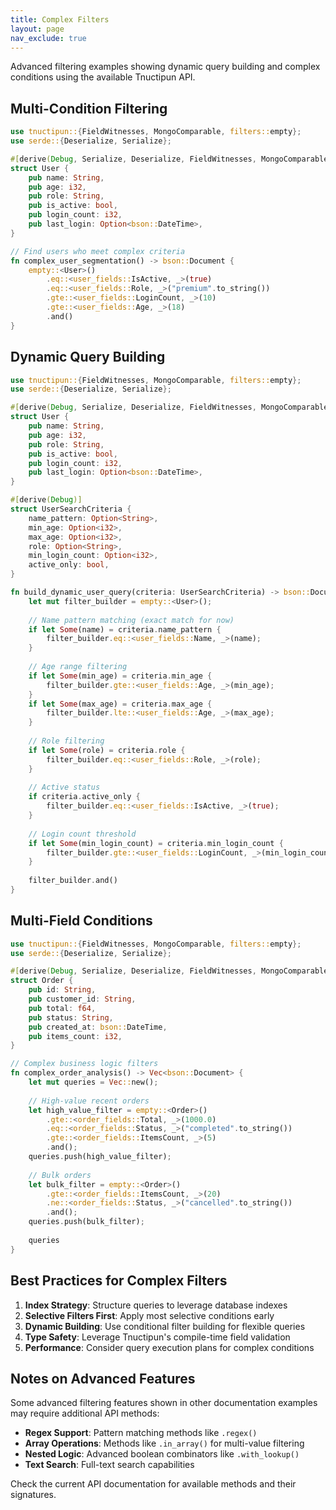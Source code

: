 ```yaml
---
title: Complex Filters
layout: page
nav_exclude: true
---
```


Advanced filtering examples showing dynamic query building and complex conditions using the available Tnuctipun API.

## Multi-Condition Filtering

```rust
use tnuctipun::{FieldWitnesses, MongoComparable, filters::empty};
use serde::{Deserialize, Serialize};

#[derive(Debug, Serialize, Deserialize, FieldWitnesses, MongoComparable)]
struct User {
    pub name: String,
    pub age: i32,
    pub role: String,
    pub is_active: bool,
    pub login_count: i32,
    pub last_login: Option<bson::DateTime>,
}

// Find users who meet complex criteria
fn complex_user_segmentation() -> bson::Document {
    empty::<User>()
        .eq::<user_fields::IsActive, _>(true)
        .eq::<user_fields::Role, _>("premium".to_string())
        .gte::<user_fields::LoginCount, _>(10)
        .gte::<user_fields::Age, _>(18)
        .and()
}
```

## Dynamic Query Building

```rust
use tnuctipun::{FieldWitnesses, MongoComparable, filters::empty};
use serde::{Deserialize, Serialize};

#[derive(Debug, Serialize, Deserialize, FieldWitnesses, MongoComparable)]
struct User {
    pub name: String,
    pub age: i32,
    pub role: String,
    pub is_active: bool,
    pub login_count: i32,
    pub last_login: Option<bson::DateTime>,
}

#[derive(Debug)]
struct UserSearchCriteria {
    name_pattern: Option<String>,
    min_age: Option<i32>,
    max_age: Option<i32>,
    role: Option<String>,
    min_login_count: Option<i32>,
    active_only: bool,
}

fn build_dynamic_user_query(criteria: UserSearchCriteria) -> bson::Document {
    let mut filter_builder = empty::<User>();
    
    // Name pattern matching (exact match for now)
    if let Some(name) = criteria.name_pattern {
        filter_builder.eq::<user_fields::Name, _>(name);
    }
    
    // Age range filtering
    if let Some(min_age) = criteria.min_age {
        filter_builder.gte::<user_fields::Age, _>(min_age);
    }
    if let Some(max_age) = criteria.max_age {
        filter_builder.lte::<user_fields::Age, _>(max_age);
    }
    
    // Role filtering
    if let Some(role) = criteria.role {
        filter_builder.eq::<user_fields::Role, _>(role);
    }
    
    // Active status
    if criteria.active_only {
        filter_builder.eq::<user_fields::IsActive, _>(true);
    }
    
    // Login count threshold
    if let Some(min_login_count) = criteria.min_login_count {
        filter_builder.gte::<user_fields::LoginCount, _>(min_login_count);
    }
    
    filter_builder.and()
}
```

## Multi-Field Conditions

```rust
use tnuctipun::{FieldWitnesses, MongoComparable, filters::empty};
use serde::{Deserialize, Serialize};

#[derive(Debug, Serialize, Deserialize, FieldWitnesses, MongoComparable)]
struct Order {
    pub id: String,
    pub customer_id: String,
    pub total: f64,
    pub status: String,
    pub created_at: bson::DateTime,
    pub items_count: i32,
}

// Complex business logic filters
fn complex_order_analysis() -> Vec<bson::Document> {
    let mut queries = Vec::new();
    
    // High-value recent orders
    let high_value_filter = empty::<Order>()
        .gte::<order_fields::Total, _>(1000.0)
        .eq::<order_fields::Status, _>("completed".to_string())
        .gte::<order_fields::ItemsCount, _>(5)
        .and();
    queries.push(high_value_filter);
    
    // Bulk orders 
    let bulk_filter = empty::<Order>()
        .gte::<order_fields::ItemsCount, _>(20)
        .ne::<order_fields::Status, _>("cancelled".to_string())
        .and();
    queries.push(bulk_filter);
    
    queries
}
```

## Best Practices for Complex Filters

1. **Index Strategy**: Structure queries to leverage database indexes
2. **Selective Filters First**: Apply most selective conditions early
3. **Dynamic Building**: Use conditional filter building for flexible queries
4. **Type Safety**: Leverage Tnuctipun's compile-time field validation
5. **Performance**: Consider query execution plans for complex conditions

## Notes on Advanced Features

Some advanced filtering features shown in other documentation examples may require additional API methods:

- **Regex Support**: Pattern matching methods like `.regex()` 
- **Array Operations**: Methods like `.in_array()` for multi-value filtering
- **Nested Logic**: Advanced boolean combinators like `.with_lookup()`
- **Text Search**: Full-text search capabilities

Check the current API documentation for available methods and their signatures.
